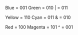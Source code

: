 Blue    = 001
Green   = 010
    |   = 011

Yellow  = 110
Cyan    = 011
     &  = 010

Red     = 100
Magenta = 101
      ^ = 001
